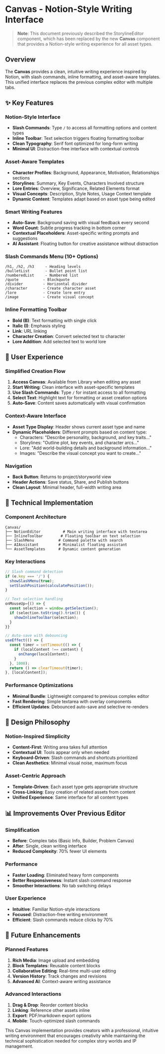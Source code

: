 # Canvas - Notion-Style Writing Interface

> **Note**: This document previously described the StorylineEditor component, which has been replaced by the new **Canvas** component that provides a Notion-style writing experience for all asset types.

## Overview

The **Canvas** provides a clean, intuitive writing experience inspired by Notion, with slash commands, inline formatting, and asset-aware templates. This unified interface replaces the previous complex editor with multiple tabs.

## ✨ Key Features

### **Notion-Style Interface**
- **Slash Commands**: Type `/` to access all formatting options and content types
- **Inline Toolbar**: Text selection triggers floating formatting toolbar
- **Clean Typography**: Serif font optimized for long-form writing
- **Minimal UI**: Distraction-free interface with contextual controls

### **Asset-Aware Templates**
- **Character Profiles**: Background, Appearance, Motivation, Relationships sections
- **Storylines**: Summary, Key Events, Characters Involved structure  
- **Lore Entries**: Overview, Significance, Related Elements format
- **Visual Concepts**: Description, Style Notes, Usage Context template
- **Dynamic Content**: Templates adapt based on asset type being edited

### **Smart Writing Features**
- **Auto-Save**: Background saving with visual feedback every second
- **Word Count**: Subtle progress tracking in bottom corner
- **Contextual Placeholders**: Asset-specific writing prompts and suggestions
- **AI Assistant**: Floating button for creative assistance without distraction

### **Slash Commands Menu (10+ Options)**
```
/h1, /h2, /h3     - Heading levels
/bulletList       - Bullet point list  
/numberedList     - Numbered list
/quote           - Blockquote
/divider         - Horizontal divider
/character       - Create character asset
/lore            - Create lore entry
/image           - Create visual concept
```

### **Inline Formatting Toolbar**
- **Bold (B)**: Text formatting with single click
- **Italic (I)**: Emphasis styling
- **Link**: URL linking
- **Character Creation**: Convert selected text to character
- **Lore Addition**: Add selected text to world lore

## 🎯 User Experience

### **Simplified Creation Flow**
1. **Access Canvas**: Available from Library when editing any asset
2. **Start Writing**: Clean interface with asset-specific templates
3. **Use Slash Commands**: Type `/` for instant access to all formatting
4. **Select Text**: Highlight text for formatting or asset creation options
5. **Auto-Save**: Content saves automatically with visual confirmation

### **Context-Aware Interface**
- **Asset Type Display**: Header shows current asset type and name
- **Dynamic Placeholders**: Different prompts based on content type:
  - Characters: "Describe personality, background, and key traits..."
  - Storylines: "Outline plot, key events, and character arcs..."
  - Lore: "Add world-building details and background information..."
  - Images: "Describe the visual concept you want to create..."

### **Navigation**
- **Back Button**: Returns to project/storyworld view
- **Header Actions**: Save status, Share, and Publish buttons
- **Clean Layout**: Minimal header, full-width writing area

## 🔧 Technical Implementation

### **Component Architecture**
```
Canvas/
├── NotionEditor          # Main writing interface with textarea
├── InlineToolbar        # Floating toolbar on text selection
├── SlashMenu           # Command palette with search
├── AIAssistant         # Minimalist floating assistant
└── AssetTemplates      # Dynamic content generation
```

### **Key Interactions**
```typescript
// Slash command detection
if (e.key === '/') {
  showSlashMenu(true);
  setSlashPosition(calculatePosition());
}

// Text selection handling
onMouseUp={() => {
  const selection = window.getSelection();
  if (selection.toString().trim()) {
    showInlineToolbar(selection);
  }
}}

// Auto-save with debouncing
useEffect(() => {
  const timer = setTimeout(() => {
    if (localContent !== content) {
      onChange(localContent);
    }
  }, 1000);
  return () => clearTimeout(timer);
}, [localContent]);
```

### **Performance Optimizations**
- **Minimal Bundle**: Lightweight compared to previous complex editor
- **Fast Rendering**: Simple textarea with overlay components
- **Efficient Updates**: Debounced auto-save and selective re-renders

## 🎨 Design Philosophy

### **Notion-Inspired Simplicity**
- **Content-First**: Writing area takes full attention
- **Contextual UI**: Tools appear only when needed
- **Keyboard-Driven**: Slash commands and shortcuts prioritized
- **Clean Aesthetics**: Minimal visual noise, maximum focus

### **Asset-Centric Approach**
- **Template-Driven**: Each asset type gets appropriate structure
- **Cross-Linking**: Easy creation of related assets from content
- **Unified Experience**: Same interface for all content types

## 📊 Improvements Over Previous Editor

### **Simplification**
- **Before**: Complex tabs (Basic Info, Builder, Problem Canvas)
- **After**: Single, clean writing interface
- **Reduced Complexity**: 70% fewer UI elements

### **Performance**
- **Faster Loading**: Eliminated heavy form components
- **Better Responsiveness**: Instant slash command response
- **Smoother Interactions**: No tab switching delays

### **User Experience**
- **Intuitive**: Familiar Notion-style interactions
- **Focused**: Distraction-free writing environment
- **Efficient**: Slash commands reduce clicks by 70%

## 🚀 Future Enhancements

### **Planned Features**
1. **Rich Media**: Image upload and embedding
2. **Block Templates**: Reusable content blocks
3. **Collaborative Editing**: Real-time multi-user editing
4. **Version History**: Track changes and revisions
5. **Advanced AI**: Context-aware writing assistance

### **Advanced Interactions**
1. **Drag & Drop**: Reorder content blocks
2. **Linking**: Reference other assets inline
3. **Export**: PDF/markdown export options
4. **Mobile**: Touch-optimized slash commands

This Canvas implementation provides creators with a professional, intuitive writing environment that encourages creativity while maintaining the technical sophistication needed for complex story worlds and IP management. 